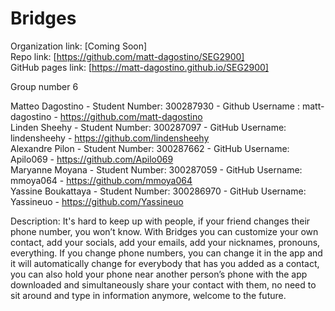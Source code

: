 Bridges
======

Organization link: [Coming Soon] <br />
Repo link: [https://github.com/matt-dagostino/SEG2900] <br/>
GitHub pages link: [https://matt-dagostino.github.io/SEG2900]

Group number 6 <br/>

Matteo Dagostino - Student Number: 300287930 - Github Username : matt-dagostino - https://github.com/matt-dagostino <br />
Linden Sheehy - Student Number: 300287097 - GitHub Username: lindensheehy - https://github.com/lindensheehy <br /> 
Alexandre Pilon - Student Number: 300287662 - GitHub Username: Apilo069 - https://github.com/Apilo069 <br />
Maryanne Moyana - Student Number: 300287059 - GitHub Username: mmoya064 - https://github.com/mmoya064 <br />
Yassine Boukattaya - Student Number: 300286970 - GitHub Username: Yassineuo - https://github.com/Yassineuo <br />

Description: It's hard to keep up with people, if your friend changes their phone number, you won’t know. With Bridges you can customize your own contact, add your socials, add your emails, add your nicknames, pronouns, everything. If you change phone numbers, you can change it in the app and it will automatically change for everybody that has you added as a contact, you can also hold your phone near another person’s phone with the app downloaded and simultaneously share your contact with them, no need to sit around and type in information anymore, welcome to the future.
